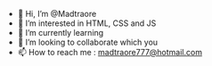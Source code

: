 - 👋 Hi, I’m @Madtraore
- 👀 I’m interested in HTML, CSS and JS
- 🌱 I’m currently learning
- 💞️ I’m looking to collaborate which you
- 📫 How to reach me : madtraore777@hotmail.com

<!---
Madtraore/Madtraore is a ✨ special ✨ repository because its `README.md` (this file) appears on your GitHub profile.
You can click the Preview link to take a look at your changes.
--->
